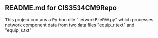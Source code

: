 ## README.md for CIS3534CM9Repo

This project contans a Python dile "networkFileRW.py" which processes
network component data from two data files "equip_r.text" and "equip_s.txt"
